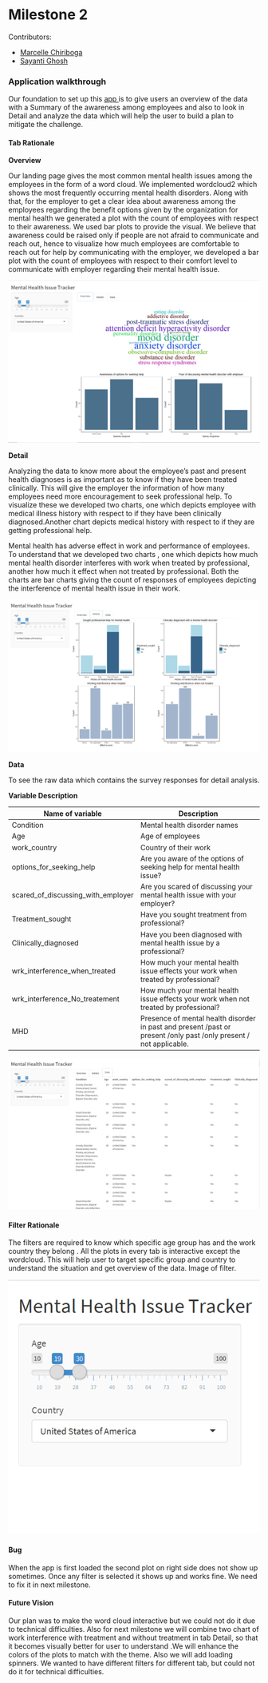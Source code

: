 # Milestone 2

Contributors:
- [Marcelle Chiriboga](https://github.com/mchiriboga)
- [Sayanti Ghosh](https://github.com/Sayanti86)


### Application walkthrough

Our foundation to set up this <a href="https://marcelle-sayanti.shinyapps.io/mental_health_issue_tracker/"> app </a> is to give users an overview of the data with a Summary of the awareness among employees and also to look in Detail and analyze the data which will help the user to build a plan to mitigate the challenge.

#### Tab Rationale

**Overview**   

Our landing page gives the most common mental health issues among the employees in the form of a word cloud. We implemented wordcloud2 which shows the most frequently occurring mental health disorders. Along with that, for the employer to get a clear idea about awareness among the employees regarding the benefit options given by the organization for mental health we generated a plot with the count of employees with respect to their awareness. We used bar plots to provide the visual. We believe that awareness could be raised only if people are not afraid to communicate and reach out, hence to visualize how much employees are comfortable to reach out for help by communicating with the employer, we developed a bar plot with the count of employees with respect to their comfort level to communicate with employer regarding their mental health issue.

![](img/Overview.PNG)

**Detail**  

Analyzing the data to know more about the employee’s past and present health diagnoses is as important as to know if they have been treated clinically. This will give the employer the information of how many employees need more encouragement to seek professional help. To visualize these we developed two charts, one which depicts employee with medical illness history with respect to if they have been clinically diagnosed.Another chart depicts medical history with respect to if they are getting professional help.

Mental health has adverse effect in work and performance of employees. To understand that we developed two charts , one which depicts how much mental health disorder interferes with work when treated by professional, another how much it effect when not treated by professional. Both the charts are bar charts giving the count of responses of employees depicting the interference of mental health issue in their work.

![](img/Detail.PNG)


**Data**  

To see the raw data which contains the survey responses for detail analysis.

**Variable Description**  

| Name of variable| Description |
|-----------------|-------------|
|Condition|Mental health disorder names |
|Age |Age of employees|
|work_country |Country of their work |
|options_for_seeking_help|Are you aware of the options of seeking help for mental health issue?|
|scared_of_discussing_with_employer |Are you scared of discussing your mental health issue with your employer?|
|Treatment_sought |Have you sought treatment from professional? |
|Clinically_diagnosed |Have you been diagnosed with mental health issue by a professional?|
|wrk_interference_when_treated|How much your mental health issue effects your work when treated by professional?|
|wrk_interference_No_treatement|How much your mental health issue effects your work when not  treated by professional?|
|MHD|Presence of mental health disorder in past and present /past or present /only past /only present / not applicable.|

![](img/Data.PNG)

#### Filter Rationale

The filters are required to know which specific age group has and the work country they belong . All the plots in every tab is interactive  except the wordcloud. This will help user to target specific group and country to understand the situation and get overview of the data.
Image of filter.

![](img/Filter.PNG)

#### Bug

When the app is first loaded the second plot on right side does not show up sometimes. Once any filter is selected it shows up and works fine. We need to fix it in next milestone.

#### Future Vision   

Our plan was to make the word cloud interactive but we could not do it due to technical difficulties. Also for next milestone we will combine two chart of work interference with treatment  and without treatment in tab Detail, so that it becomes visually better for user to understand .We will enhance the colors of the plots to match with the theme. Also we will add loading spinners. We wanted to have different filters for different tab, but could not do it for technical difficulties.

